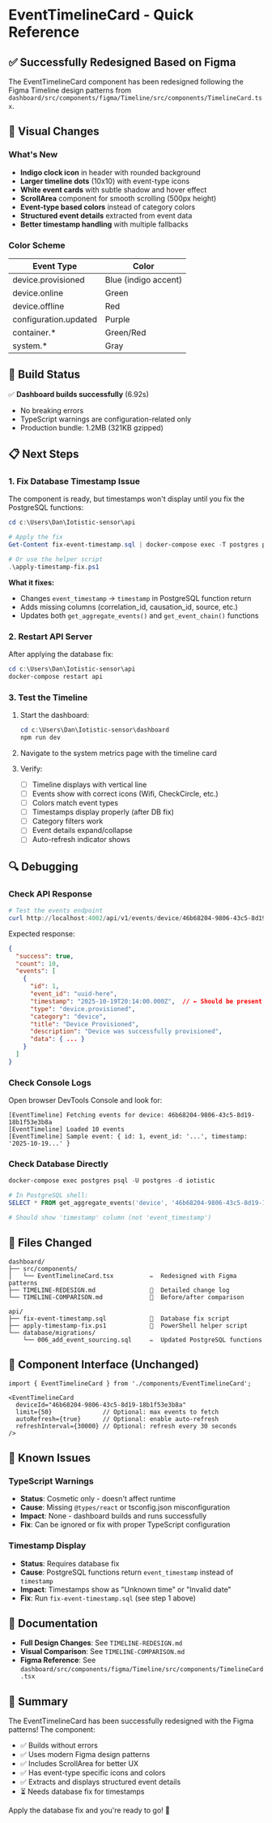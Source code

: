 # EventTimelineCard - Quick Reference

## ✅ Successfully Redesigned Based on Figma

The EventTimelineCard component has been redesigned following the Figma Timeline design patterns from `dashboard/src/components/figma/Timeline/src/components/TimelineCard.tsx`.

## 🎨 Visual Changes

### What's New
- **Indigo clock icon** in header with rounded background
- **Larger timeline dots** (10x10) with event-type icons
- **White event cards** with subtle shadow and hover effect
- **ScrollArea** component for smooth scrolling (500px height)
- **Event-type based colors** instead of category colors
- **Structured event details** extracted from event data
- **Better timestamp handling** with multiple fallbacks

### Color Scheme
| Event Type | Color |
|------------|-------|
| device.provisioned | Blue (indigo accent) |
| device.online | Green |
| device.offline | Red |
| configuration.updated | Purple |
| container.* | Green/Red |
| system.* | Gray |

## 🚀 Build Status

✅ **Dashboard builds successfully** (6.92s)
- No breaking errors
- TypeScript warnings are configuration-related only
- Production bundle: 1.2MB (321KB gzipped)

## 📋 Next Steps

### 1. Fix Database Timestamp Issue

The component is ready, but timestamps won't display until you fix the PostgreSQL functions:

```powershell
cd c:\Users\Dan\Iotistic-sensor\api

# Apply the fix
Get-Content fix-event-timestamp.sql | docker-compose exec -T postgres psql -U postgres -d iotistic

# Or use the helper script
.\apply-timestamp-fix.ps1
```

**What it fixes:**
- Changes `event_timestamp` → `timestamp` in PostgreSQL function return
- Adds missing columns (correlation_id, causation_id, source, etc.)
- Updates both `get_aggregate_events()` and `get_event_chain()` functions

### 2. Restart API Server

After applying the database fix:

```powershell
cd c:\Users\Dan\Iotistic-sensor\api
docker-compose restart api
```

### 3. Test the Timeline

1. Start the dashboard:
   ```powershell
   cd c:\Users\Dan\Iotistic-sensor\dashboard
   npm run dev
   ```

2. Navigate to the system metrics page with the timeline card

3. Verify:
   - [ ] Timeline displays with vertical line
   - [ ] Events show with correct icons (Wifi, CheckCircle, etc.)
   - [ ] Colors match event types
   - [ ] Timestamps display properly (after DB fix)
   - [ ] Category filters work
   - [ ] Event details expand/collapse
   - [ ] Auto-refresh indicator shows

## 🔍 Debugging

### Check API Response

```powershell
# Test the events endpoint
curl http://localhost:4002/api/v1/events/device/46b68204-9806-43c5-8d19-18b1f53e3b8a?limit=10
```

Expected response:
```json
{
  "success": true,
  "count": 10,
  "events": [
    {
      "id": 1,
      "event_id": "uuid-here",
      "timestamp": "2025-10-19T20:14:00.000Z",  // ← Should be present
      "type": "device.provisioned",
      "category": "device",
      "title": "Device Provisioned",
      "description": "Device was successfully provisioned",
      "data": { ... }
    }
  ]
}
```

### Check Console Logs

Open browser DevTools Console and look for:
```
[EventTimeline] Fetching events for device: 46b68204-9806-43c5-8d19-18b1f53e3b8a
[EventTimeline] Loaded 10 events
[EventTimeline] Sample event: { id: 1, event_id: '...', timestamp: '2025-10-19...' }
```

### Check Database Directly

```powershell
docker-compose exec postgres psql -U postgres -d iotistic

# In PostgreSQL shell:
SELECT * FROM get_aggregate_events('device', '46b68204-9806-43c5-8d19-18b1f53e3b8a', NULL) LIMIT 1;

# Should show 'timestamp' column (not 'event_timestamp')
```

## 📁 Files Changed

```
dashboard/
├── src/components/
│   └── EventTimelineCard.tsx          ✏️  Redesigned with Figma patterns
├── TIMELINE-REDESIGN.md               📄  Detailed change log
└── TIMELINE-COMPARISON.md             📄  Before/after comparison

api/
├── fix-event-timestamp.sql            📄  Database fix script
├── apply-timestamp-fix.ps1            📄  PowerShell helper script
└── database/migrations/
    └── 006_add_event_sourcing.sql     ✏️  Updated PostgreSQL functions
```

## 🎯 Component Interface (Unchanged)

```tsx
import { EventTimelineCard } from './components/EventTimelineCard';

<EventTimelineCard
  deviceId="46b68204-9806-43c5-8d19-18b1f53e3b8a"
  limit={50}              // Optional: max events to fetch
  autoRefresh={true}      // Optional: enable auto-refresh
  refreshInterval={30000} // Optional: refresh every 30 seconds
/>
```

## 🐛 Known Issues

### TypeScript Warnings
- **Status**: Cosmetic only - doesn't affect runtime
- **Cause**: Missing `@types/react` or tsconfig.json misconfiguration
- **Impact**: None - dashboard builds and runs successfully
- **Fix**: Can be ignored or fix with proper TypeScript configuration

### Timestamp Display
- **Status**: Requires database fix
- **Cause**: PostgreSQL functions return `event_timestamp` instead of `timestamp`
- **Impact**: Timestamps show as "Unknown time" or "Invalid date"
- **Fix**: Run `fix-event-timestamp.sql` (see step 1 above)

## 📖 Documentation

- **Full Design Changes**: See `TIMELINE-REDESIGN.md`
- **Visual Comparison**: See `TIMELINE-COMPARISON.md`
- **Figma Reference**: See `dashboard/src/components/figma/Timeline/src/components/TimelineCard.tsx`

## 🎉 Summary

The EventTimelineCard has been successfully redesigned with the Figma patterns! The component:
- ✅ Builds without errors
- ✅ Uses modern Figma design patterns
- ✅ Includes ScrollArea for better UX
- ✅ Has event-type specific icons and colors
- ✅ Extracts and displays structured event details
- ⏳ Needs database fix for timestamps

Apply the database fix and you're ready to go! 🚀
